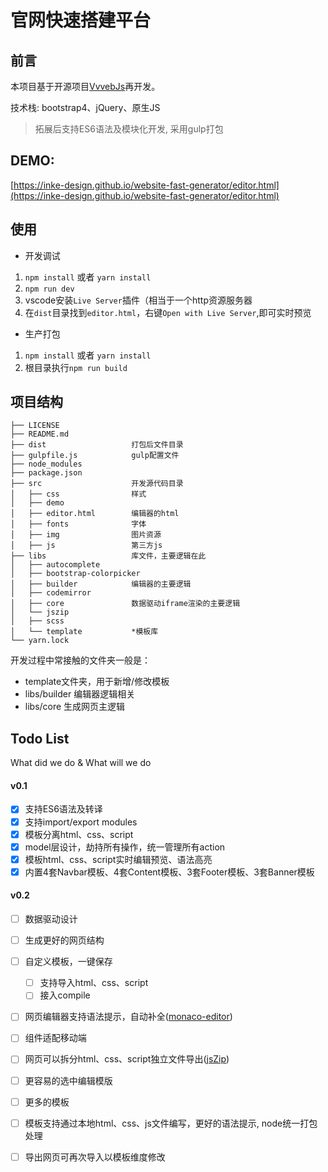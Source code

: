 # 官网快速搭建平台

## 前言
本项目基于开源项目[VvvebJs](https://github.com/givanz/VvvebJs)再开发。

技术栈: bootstrap4、jQuery、原生JS

> 拓展后支持ES6语法及模块化开发, 采用gulp打包

## DEMO:
[https://inke-design.github.io/website-fast-generator/editor.html](https://inke-design.github.io/website-fast-generator/editor.html)

## 使用
- 开发调试
1. `npm install` 或者 `yarn install`
2. `npm run dev`
3. vscode安装`Live Server`插件（相当于一个http资源服务器
3. 在`dist`目录找到`editor.html`，右键`Open with Live Server`,即可实时预览

- 生产打包
1. `npm install` 或者 `yarn install`
2. 根目录执行`npm run build`


## 项目结构
```
├── LICENSE
├── README.md
├── dist                   打包后文件目录
├── gulpfile.js            gulp配置文件
├── node_modules
├── package.json
├── src                    开发源代码目录
│   ├── css                样式
│   ├── demo
│   ├── editor.html        编辑器的html
│   ├── fonts              字体
│   ├── img                图片资源
│   ├── js                 第三方js
├── libs                   库文件，主要逻辑在此
│   ├── autocomplete
│   ├── bootstrap-colorpicker
│   ├── builder            编辑器的主要逻辑
│   ├── codemirror
│   ├── core               数据驱动iframe渲染的主要逻辑
│   └── jszip
│   ├── scss
│   └── template           *模板库
└── yarn.lock
```
开发过程中常接触的文件夹一般是：
* template文件夹，用于新增/修改模板
* libs/builder 编辑器逻辑相关
* libs/core    生成网页主逻辑

## Todo List
What did we do & What will we do

#### v0.1
- [x] 支持ES6语法及转译
- [x] 支持import/export modules
- [x] 模板分离html、css、script
- [x] model层设计，劫持所有操作，统一管理所有action
- [x] 模板html、css、script实时编辑预览、语法高亮
- [x] 内置4套Navbar模板、4套Content模板、3套Footer模板、3套Banner模板

#### v0.2
- [ ] 数据驱动设计
- [ ] 生成更好的网页结构
- [ ] 自定义模板，一键保存
  - [ ] 支持导入html、css、script
  - [ ] 接入compile
- [ ] 网页编辑器支持语法提示，自动补全([monaco-editor](https://github.com/microsoft/monaco-editor))
- [ ] 组件适配移动端
- [ ] 网页可以拆分html、css、script独立文件导出([jsZip](https://github.com/Stuk/jszip))
- [ ] 更容易的选中编辑模版
- [ ] 更多的模板
- [ ] 模板支持通过本地html、css、js文件编写，更好的语法提示, node统一打包处理
- [ ] 导出网页可再次导入以模板维度修改





